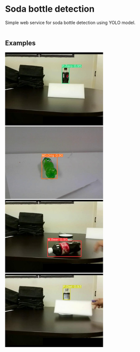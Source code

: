 # Soda bottle detection
 Simple web service for soda bottle detection using YOLO model.
 <br></br>
## Examples
<p align="left">
  <img src="examples/example_1.png" alt="Image 1" width="320"/>
  <img src="examples/example_2.png" alt="Image 2" width="320"/>
  <img src="examples/example_3.png" alt="Image 3" width="320"/>
   <img src="examples/example_4.png" alt="Image 4" width="320"/>

</p>

